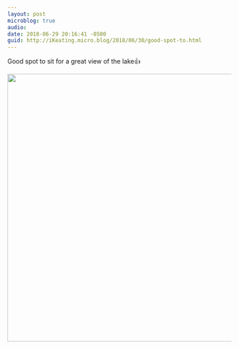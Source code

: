 ```yaml
---
layout: post
microblog: true
audio: 
date: 2018-06-29 20:16:41 -0500
guid: http://iKeating.micro.blog/2018/06/30/good-spot-to.html
---
```

Good spot to sit for a great view of the lake👍

<img src="http://iKeating.micro.blog/uploads/2018/f36c48f912.jpg" width="600" height="600" />

